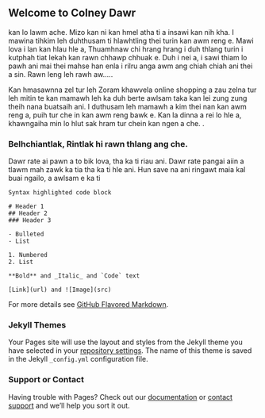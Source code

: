 ## Welcome to Colney Dawr

kan lo lawm ache. Mizo kan ni kan hmel atha ti a insawi kan nih kha. I mawina tihkim leh duhthusam ti hlawhtling thei turin kan awm reng e. Mawi lova i lan kan hlau hle a, Thuamhnaw chi hrang hrang i duh thlang turin i kutphah tiat lekah kan rawn chhawp chhuak e. Duh i nei a, i sawi thiam lo pawh ani mai thei mahse han enla i rilru anga awm ang chiah chiah ani thei a sin. Rawn leng leh rawh aw.....

Kan hmasawnna zel tur leh Zoram khawvela online shopping a zau zelna tur leh mitin te kan mamawh leh ka duh berte awlsam taka kan lei zung zung theih nana buatsaih ani. I duthusam leh mamawh a kim thei nan kan awm reng a, puih tur che in kan awm reng bawk e.
Kan la dinna a rei lo hle a, khawngaiha min lo hlut sak hram tur chein kan ngen a che. .

### Belhchiantlak, Rintlak hi rawn thlang ang che.

Dawr rate ai pawn a to bik lova, tha ka ti riau ani. Dawr rate pangai aiin a tlawm mah zawk ka tia tha ka ti hle ani. Hun save na ani ringawt maia kal buai ngailo, a awlsam e ka ti

```I duhthusam leh nalh itih ber, sawi thiam si loh lam thlengin kan nei.
Syntax highlighted code block

# Header 1
## Header 2
### Header 3

- Bulleted
- List

1. Numbered
2. List

**Bold** and _Italic_ and `Code` text

[Link](url) and ![Image](src)
```

For more details see [GitHub Flavored Markdown](https://guides.github.com/features/mastering-markdown/).

### Jekyll Themes

Your Pages site will use the layout and styles from the Jekyll theme you have selected in your [repository settings](https://github.com/Ramdinmawia/Colney-Dawr/settings). The name of this theme is saved in the Jekyll `_config.yml` configuration file.

### Support or Contact

Having trouble with Pages? Check out our [documentation](https://help.github.com/categories/github-pages-basics/) or [contact support](https://github.com/contact) and we’ll help you sort it out.
